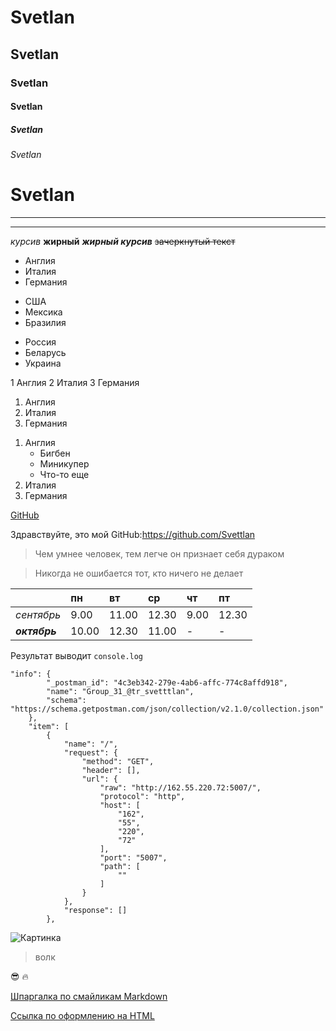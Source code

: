 <!-- 1. ЗАГООВКИ 6 уровней -->
# Svetlan
## Svetlan
### Svetlan
#### Svetlan
##### Svetlan
###### Svetlan
<!-- Еще один вариант заголовка -->
Svetlan
===

<!-- ЧЕРТА -->
-----------------
__________________________

<!-- 2. ВЫДЕЛЕНИЕ ТЕКСТА -->
*курсив*
**жирный**
***жирный курсив***
~~зачеркнутый текст~~

<!--3. СПИСКИ -->
<!-- Обычные списки -->
+ Англия
+ Италия
+ Германия

* США
* Мексика
* Бразилия

- Россия
- Беларусь
- Украина

<!-- Нумерованные списки -->
1 Англия            <!-- Нумерация как напишем мы -->
2 Италия
3 Германия

1. Англия            <!-- Нумерация поочереди -->
2. Италия 
5. Германия          <!--Отображается 3 (независимо, как мы пронумеровали)-->

<!-- Вложенные списки -->
1. Англия
    * Бигбен
    * Миникупер
    * Что-то еще
2. Италия
3. Германия 

<!-- 4.ССЫЛКИ -->
<!-- [наше название](сама ссылка"подсказка при наведении курсора") -->
[GitHub](https://github.com/Svettlan "Мой GitHub")

<!-- Ссылка в тексте -->
Здравствуйте, это мой GitHub:<https://github.com/Svettlan>

<!-- 5.ЦИТАТЫ -->
>Чем умнее человек,
>тем легче он признает себя дураком

>Никогда не ошибается тот, кто ничего не делает

<!-- ТАБЛИЦЫ -->
<!--Разметка нужна только один раз-->
| |пн|вт|ср|чт|пт|
|:---|:---|:---|:---|:---|:---|   
|*сентябрь*|9.00|11.00|12.30|9.00|12.30|
|***октябрь***|10.00|12.30|11.00| - | - |

<!-- 6.ПОДСВЕТКА КОДА -->
<!-- обратные кавычки, где буква ё -->
Результат выводит `console.log`

<!-- Еще вариант -->
```
"info": {
		"_postman_id": "4c3eb342-279e-4ab6-affc-774c8affd918",
		"name": "Group_31_@tr_svetttlan",
		"schema": "https://schema.getpostman.com/json/collection/v2.1.0/collection.json"
	},
	"item": [
		{
			"name": "/",
			"request": {
				"method": "GET",
				"header": [],
				"url": {
					"raw": "http://162.55.220.72:5007/",
					"protocol": "http",
					"host": [
						"162",
						"55",
						"220",
						"72"
					],
					"port": "5007",
					"path": [
						""
					]
				}
			},
			"response": []
		},
 ```       

 <!-- 7. ССЫЛКА НА КАРТИНКУ -->
 ![Картинка](https://web-zoopark.ru/wp-content/uploads/2018/07/2-278-700x450.jpg)
 > волк

 <!-- 8.СМАЙЛИКИ -->
:sunglasses:
:fire:

<!-- ШПАРГАЛКА по смайликам Markdown-->
[Шпаргалка по смайликам Markdown](https://www.webfx.com/tools/emoji-cheat-sheet/ "Смайлики")

<!-- Ссылка по оформлению на HTML -->
[Ссылка по оформлению на HTML](https://proglib.io/p/kak-kreativno-oformit-profil-na-github-chtoby-on-privlekal-vnimanie-2022-03-17)
